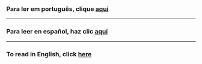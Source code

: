 ### Para ler em português, clique [**aqui**](https://github.com/htschvl/apostila-fundamentos-web3/tree/portugues)

__________________________

### Para leer en español, haz clic [**aquí**](https://github.com/htschvl/apostila-fundamentos-web3/tree/espanol)

__________________________

### To read in English, click [**here**](#)



